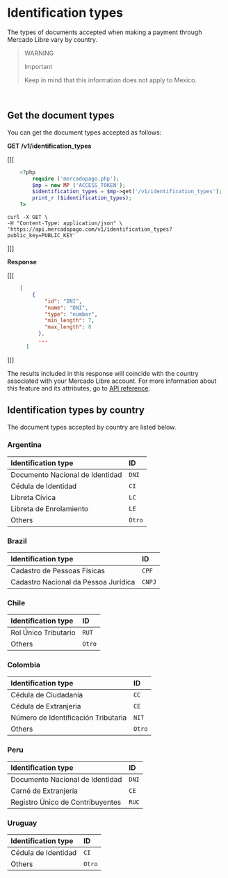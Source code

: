 
# Identification types

The types of documents accepted when making a payment through Mercado Libre vary by country.<br>

> WARNING
>
> Important
>
> Keep in mind that this information does not apply to Mexico.

<br>

## Get the document types

You can get the document types accepted as follows:

**GET /v1/identification_types**


[[[
```php
    <?php
        require ('mercadopago.php');
        $mp = new MP ('ACCESS_TOKEN');
        $identification_types = $mp->get('/v1/identification_types');
        print_r ($identification_types);
    ?>
```
```curl
curl -X GET \
-H "Content-Type: application/json" \
'https://api.mercadopago.com/v1/identification_types?public_key=PUBLIC_KEY'
```
]]]

**Response**


[[[
```json
    [
        {
            "id": "DNI",
            "name": "DNI",
            "type": "number",
            "min_length": 7,
            "max_length": 8
          },
          ...
      ]
```
]]]

The results included in this response will coincide with the country associated with your Mercado Libre account. For more information about this feature and its attributes, go to  [API reference](https://www.mercadopago[FAKER][URL][DOMAIN]/developers/en/reference/identification_types/_identification_types/get).

## Identification types by country

The document types accepted by country are listed below.

### Argentina

| Identification type | ID |
| :--- | :--- |
| Documento Nacional de Identidad | `DNI` |
| Cédula de Identidad | `CI` |
| Libreta Cívica | `LC` |
| Libreta de Enrolamiento | `LE` |
| Others | `Otro` |

### Brazil

| Identification type | ID |
| :--- | :--- |
| Cadastro de Pessoas Físicas | `CPF` |
| Cadastro Nacional da Pessoa Jurídica | `CNPJ` |


### Chile

| Identification type | ID |
| :--- | :--- |
| Rol Único Tributario | `RUT` |
| Others | `Otro` |

### Colombia

| Identification type | ID |
| :--- | :--- |
| Cédula de Ciudadanía | `CC` |
| Cédula de Extranjeria | `CE` |
| Número de Identificación Tributaria | `NIT` |
| Others | `Otro` |

### Peru

| Identification type | ID |
| :--- | :--- |
| Documento Nacional de Identidad | `DNI` |
| Carné de Extranjería | `CE` |
| Registro Único de Contribuyentes | `RUC` |

### Uruguay

| Identification type | ID |
| :--- | :--- |
| Cédula de Identidad | `CI` |
| Others | `Otro` |
